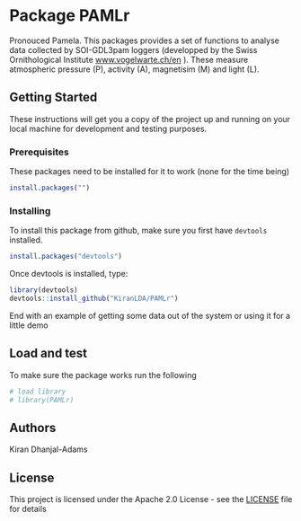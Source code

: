 # Package PAMLr

Pronouced Pamela. This packages provides a set of functions to analyse data collected by SOI-GDL3pam loggers (developped by the Swiss Ornithological Institute www.vogelwarte.ch/en ). These measure atmospheric pressure (P), activity (A), magnetisim (M) and light (L).

## Getting Started

These instructions will get you a copy of the project up and running on your local machine for development and testing purposes.

### Prerequisites

These packages need to be installed for it to work (none for the time being)

```r
install.packages("")

```

### Installing

To install this package from github, make sure you first have `devtools` installed.

```r
install.packages("devtools")
```

Once devtools is installed, type:

```r
library(devtools)
devtools::install_github("KiranLDA/PAMLr")
```
End with an example of getting some data out of the system or using it for a little demo

## Load and test

To make sure the package works run the following

```r
# load library
# library(PAMLr)

```

## Authors

Kiran Dhanjal-Adams

## License

This project is licensed under the Apache 2.0 License - see the [LICENSE](https://github.com/KiranLDA/PAMLr/blob/master/LICENSE) file for details
